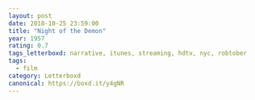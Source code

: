 ```yaml
---
layout: post 
date: 2018-10-25 23:59:00
title: "Night of the Demon"
year: 1957
rating: 0.7
tags_letterboxd: narrative, itunes, streaming, hdtv, nyc, robtober
tags:
  - film
category: Letterboxd
canonical: https://boxd.it/y4gNR
---
```


